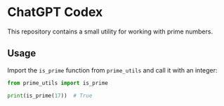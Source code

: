 # ChatGPT Codex

This repository contains a small utility for working with prime numbers.

## Usage

Import the `is_prime` function from `prime_utils` and call it with an integer:

```python
from prime_utils import is_prime

print(is_prime(17))  # True
```

